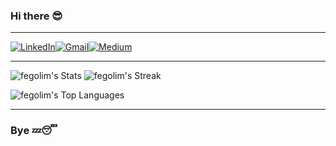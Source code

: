 ### Hi there 😎

<!--
**fegolim/fegolim** is a ✨ _special_ ✨ repository because its `README.md` (this file) appears on your GitHub profile.

Here are some ideas to get you started:

- 🔭 I’m currently working on ...
- 🌱 I’m currently learning ...
- 👯 I’m looking to collaborate on ...
- 🤔 I’m looking for help with ...
- 💬 Ask me about ...
- 📫 How to reach me: ...
- 😄 Pronouns: ...
- ⚡ Fun fact: ...
-->


<hr>

[![LinkedIn](https://img.shields.io/badge/linkedin-%230077B5.svg?style=for-the-badge&logo=linkedin&logoColor=white&link=https://www.linkedin.com/in/fegolim/)](https://www.linkedin.com/in/fegolim)[![Gmail](https://img.shields.io/badge/Gmail-D14836?style=for-the-badge&logo=gmail&logoColor=white&link=mailto:fernanda.g.lima@gmail.com)](mailto:fernanda.g.lima@gmail.com)[![Medium](https://img.shields.io/badge/Medium-12100E?style=for-the-badge&logo=medium&logoColor=whitee&link=https://medium.com/@fernandagonalvesdelima/)](https://medium.com/@fernandagonalvesdelima)

<hr>

![fegolim's Stats](https://github-readme-stats.vercel.app/api?username=fegolim&theme=nightowl&show_icons=true&hide_border=false&count_private=true&count_public=true)
![fegolim's Streak](https://github-readme-streak-stats.herokuapp.com/?user=fegolim&theme=nightowl&hide_border=false)

![fegolim's Top Languages](https://github-readme-stats.vercel.app/api/top-langs/?username=fegolim&langs_count=10&theme=nightowl&show_icons=true&hide_border=false&layout=compact)

<hr>

### Bye 💤😴

